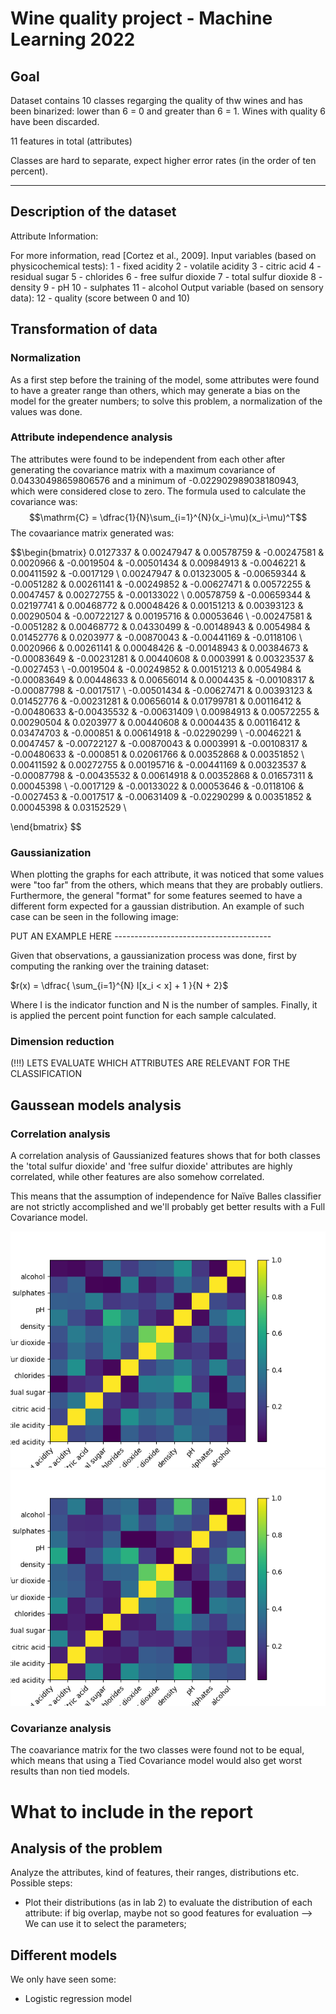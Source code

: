 # Wine quality project - Machine Learning 2022

## Goal
Dataset contains 10 classes regarging the quality of thw wines and has been binarized: lower than 6 = 0 and greater than 6 = 1. Wines with quality 6 have been discarded.

11 features in total (attributes)

Classes are hard to separate, expect higher error rates (in the order of ten percent).

---
## Description of the dataset

Attribute Information:

For more information, read [Cortez et al., 2009].
Input variables (based on physicochemical tests):
1 - fixed acidity
2 - volatile acidity
3 - citric acid
4 - residual sugar
5 - chlorides
6 - free sulfur dioxide
7 - total sulfur dioxide
8 - density
9 - pH
10 - sulphates
11 - alcohol
Output variable (based on sensory data):
12 - quality (score between 0 and 10)

## Transformation of data

### Normalization
As a first step before the training of the model, some attributes were found to have a greater range than others, which may generate a bias on the model for the greater numbers; to solve this problem, a normalization of the values was done.
### Attribute independence analysis
The attributes were found to be independent from each other after generating the covariance matrix with a maximum covariance of 0.04330498659806576 and a minimum of -0.022902989038180943, which were considered close to zero. The formula used to calculate the covariance was:
$$\mathrm{C} = \dfrac{1}{N}\sum_{i=1}^{N}(x_i-\mu)(x_i-\mu)^T$$
The covaariance matrix generated was:

$$\begin{bmatrix}
0.0127337  & 0.00247947 & 0.00578759 & -0.00247581 & 0.0020966 & -0.0019504 &  -0.00501434 & 0.00984913 & -0.0046221 &  0.00411592 & -0.0017129 \\
0.00247947 & 0.01323005 & -0.00659344 & -0.0051282 &  0.00261141 & -0.00249852 & -0.00627471 & 0.00572255 & 0.0047457 &  0.00272755 & -0.00133022 \\
0.00578759 & -0.00659344 & 0.02197741 & 0.00468772 & 0.00048426 & 0.00151213 &  0.00393123 & 0.00290504 & -0.00722127 & 0.00195716 & 0.00053646 \\
-0.00247581 & -0.0051282 &  0.00468772 & 0.04330499 & -0.00148943 & 0.0054984 &   0.01452776 & 0.0203977 & -0.00870043 & -0.00441169 & -0.0118106 \\
0.0020966 &  0.00261141 & 0.00048426 & -0.00148943 & 0.00384673 & -0.00083649 & -0.00231281 & 0.00440608 & 0.0003991 &  0.00323537 & -0.0027453 \\
-0.0019504 & -0.00249852 & 0.00151213 & 0.0054984 & -0.00083649 & 0.00448633 &  0.00656014 & 0.0004435 & -0.00108317 & -0.00087798 & -0.0017517 \\
-0.00501434 & -0.00627471 & 0.00393123 & 0.01452776 & -0.00231281 & 0.00656014 &  0.01799781 & 0.00116412 & -0.00480633 &-0.00435532 & -0.00631409 \\
0.00984913 & 0.00572255 & 0.00290504 & 0.0203977 &  0.00440608 &  0.0004435 &   0.00116412 & 0.03474703 & -0.000851 &   0.00614918 & -0.02290299 \\
-0.0046221 &  0.0047457 & -0.00722127 & -0.00870043 & 0.0003991 & -0.00108317 & -0.00480633 & -0.000851 &   0.02061766 & 0.00352868 & 0.00351852 \\
0.00411592 & 0.00272755 & 0.00195716 & -0.00441169 &  0.00323537 & -0.00087798 &  -0.00435532 & 0.00614918 & 0.00352868 & 0.01657311 & 0.00045398 \\
-0.0017129 & -0.00133022 & 0.00053646 & -0.0118106 & -0.0027453 & -0.0017517 &  -0.00631409 & -0.02290299 & 0.00351852 & 0.00045398 & 0.03152529 \\

\end{bmatrix} $$

### Gaussianization
When plotting the graphs for each attribute, it was noticed that some values were "too far" from the others, which means that they are probably outliers. Furthermore, the general "format" for some features seemed to have a different form expected for a gaussian distribution. An example of such case can be seen in the following image:

PUT AN EXAMPLE HERE ---------------------------------------

Given that observations, a gaussianization process was done, first by computing the ranking over the training dataset:

$r(x) = \dfrac{ \sum_{i=1}^{N} I[x_i < x] + 1 }{N + 2}$

Where I is the indicator function and N is the number of samples.
Finally, it is applied the percent point function for each sample calculated.

### Dimension reduction
(!!!) LETS EVALUATE WHICH ATTRIBUTES ARE RELEVANT FOR THE CLASSIFICATION

## Gaussean models analysis

### Correlation analysis

A correlation analysis of Gaussianized features shows that for both classes the 'total sulfur dioxide' and 'free sulfur dioxide' attributes are highly correlated, while other features are also somehow correlated.

This means that the assumption of independence for Naïve Balles classifier are not strictly accomplished and we'll probably get better results with a Full Covariance model.

![Correlation heatmap for class 0](./images/correlation_heatmap_c0.png "Correlation heatmap for class 0")
![Correlation heatmap for class 1](./images/correlation_heatmap_c1.png "Correlation heatmap for class 1")

### Covarianze analysis

The coavariance matrix for the two classes were found not to be equal, which means that using a Tied Covariance model would also get worst results than non tied models. 

# What to include in the report

## Analysis of the problem

Analyze the attributes, kind of features, their ranges, distributions etc.
Possible steps:

- Plot their distributions (as in lab 2) to evaluate the distribution of each attribute: if big overlap, maybe not so good features for evaluation --> We can use it to select the parameters;

## Different models

We only have seen some:
- Logistic regression model